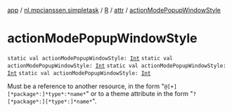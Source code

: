 [app](../../../index.md) / [nl.mpcjanssen.simpletask](../../index.md) / [R](../index.md) / [attr](index.md) / [actionModePopupWindowStyle](.)

# actionModePopupWindowStyle

`static val actionModePopupWindowStyle: `[`Int`](https://kotlinlang.org/api/latest/jvm/stdlib/kotlin/-int/index.html)
`static val actionModePopupWindowStyle: `[`Int`](https://kotlinlang.org/api/latest/jvm/stdlib/kotlin/-int/index.html)
`static val actionModePopupWindowStyle: `[`Int`](https://kotlinlang.org/api/latest/jvm/stdlib/kotlin/-int/index.html)
`static val actionModePopupWindowStyle: `[`Int`](https://kotlinlang.org/api/latest/jvm/stdlib/kotlin/-int/index.html)

Must be a reference to another resource, in the form "`@[+][*package*:]*type*:*name*`" or to a theme attribute in the form "`?[*package*:][*type*:]*name*`".

